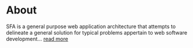 # About
SFA is a general purpose web application architecture that attempts to delineate a general solution for typical problems appertain to web software development... [read more](https://moehab.substack.com/p/storage-facilities-architecture)